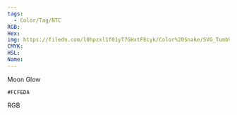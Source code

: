```yaml
---
tags:
  - Color/Tag/NTC
RGB:
Hex:
img: https://filedn.com/l0hpzxl1f01yT7GHxtF8cyk/Color%20Snake/SVG_Tumb%20Mass%20No%20Name/FCFEDA.svg
CMYK:
HSL:
Name:
---
```

Moon Glow
```palette
#FCFEDA
```
RGB
